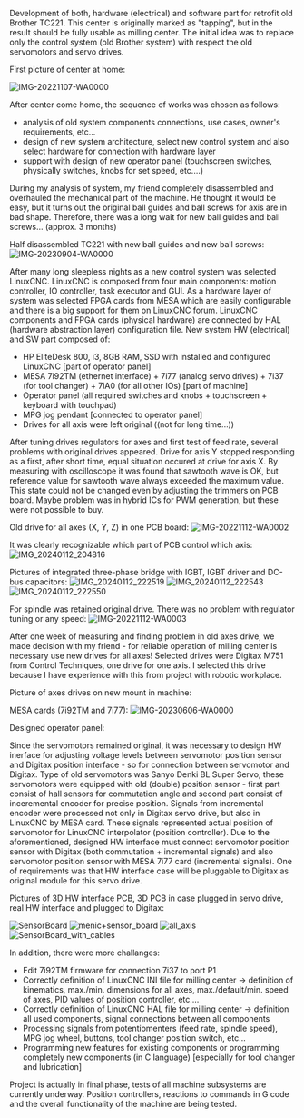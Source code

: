 Development of both, hardware (electrical) and software part for retrofit old Brother TC221. This center is originally marked as "tapping", but in the result should be fully usable as milling center. 
The initial idea was to replace only the control system (old Brother system) with respect the old servomotors and servo drives. 

First picture of center at home:

![IMG-20221107-WA0000](https://github.com/user-attachments/assets/da44bedb-ecaa-45ca-a4a1-afe26e9db1b9)

After center come home, the sequence of works was chosen as follows:
  - analysis of old system components connections, use cases, owner's requirements, etc...
  - design of new system architecture, select new control system and also select hardware for connection with hardware layer
  - support with design of new operator panel (touchscreen switches, physically switches, knobs for set speed, etc....)

During my analysis of system, my friend completely disassembled and overhauled the mechanical part of the machine. He thought it would be easy, but it turns out the original ball guides and ball screws for axis are in bad shape. 
Therefore, there was a long wait for new ball guides and ball screws... (approx. 3 months)

Half disassembled TC221 with new ball guides and new ball screws:
![IMG-20230904-WA0000](https://github.com/user-attachments/assets/9a8be5c7-bccd-4e92-b42c-012506c3f2d0)

After many long sleepless nights as a new control system was selected LinuxCNC. LinuxCNC is composed from four main components: motion controller, IO controller, task executor and GUI.
As a hardware layer of system was selected FPGA cards from MESA which are easily configurable and there is a big support for them on LinuxCNC forum. 
LinuxCNC components and FPGA cards (physical hardware) are connected by HAL (hardware abstraction layer) configuration file.
New system HW (electrical) and SW part composed of:
  - HP EliteDesk 800, i3, 8GB RAM, SSD with installed and configured LinuxCNC [part of operator panel]
  - MESA 7i92TM (ethernet interface) + 7i77 (analog servo drives) + 7i37 (for tool changer) + 7iA0 (for all other IOs) [part of machine]
  - Operator panel (all required switches and knobs + touchscreen + keyboard with touchpad)
  - MPG jog pendant [connected to operator panel]
  - Drives for all axis were left original ((not for long time...))

After tuning drives regulators for axes and first test of feed rate, several problems with original drives appeared. Drive for axis Y stopped responding as a first, after short time, equal situation occured at drive for axis X. By measuring with oscilloscope it was found that sawtooth wave is OK, but reference value for sawtooth wave always exceeded the maximum value. This state could not be changed even by adjusting the trimmers on PCB board. Maybe problem was in hybrid ICs for PWM generation, but these were not possible to buy. 

Old drive for all axes (X, Y, Z) in one PCB board: 
![IMG-20221112-WA0002](https://github.com/user-attachments/assets/0ebe3f6e-58ed-4c30-9ace-1e9745b85bce)

It was clearly recognizable which part of PCB control which axis:
![IMG_20240112_204816](https://github.com/user-attachments/assets/d6bd2f2e-308b-4cf8-9c98-776d204179c1)

Pictures of integrated three-phase bridge with IGBT, IGBT driver and DC-bus capacitors:
![IMG_20240112_222519](https://github.com/user-attachments/assets/3ffc4ce2-baa1-4933-bf83-97e722ae29f0)
![IMG_20240112_222543](https://github.com/user-attachments/assets/18f5b28e-3490-489b-9516-dbab0dcdab1a)
![IMG_20240112_222550](https://github.com/user-attachments/assets/99a71e0e-5a0a-4f73-8334-96fe6b7286f1)

For spindle was retained original drive. There was no problem with regulator tuning or any speed: 
![IMG-20221112-WA0003](https://github.com/user-attachments/assets/7f65a79f-37d5-410a-ac0e-c2a08f534725)

After one week of measuring and finding problem in old axes drive, we made decision with my friend - for reliable operation of milling center is necessary use new drives for all axes! 
Selected drives were Digitax M751 from Control Techniques, one drive for one axis. I selected this drive because I have experience with this from project with robotic workplace.

Picture of axes drives on new mount in machine:

MESA cards (7i92TM and 7i77):
![IMG-20230606-WA0000](https://github.com/user-attachments/assets/063e0916-ff75-40d2-8f17-cd98b6101a66)

Designed operator panel:


Since the servomotors remained original, it was necessary to design HW inerface for adjusting voltage levels between servomotor position sensor and Digitax position interface - so for connection between servomotor and Digitax. Type of old servomotors was Sanyo Denki BL Super Servo, these servomotors were equipped with old (double) position sensor - first part consist of hall sensors for commutation angle and second part consist of inceremental encoder for precise position. Signals from incremental encoder were processed not only in Digitax servo drive, but also in LinuxCNC by MESA card. These signals represented actual position of servomotor for LinuxCNC interpolator (position controller). Due to the aforementioned, designed HW interface must connect servomotor position sensor with Digitax (both commutation + incremental signals) and also servomotor position sensor with MESA 7i77 card (incremental signals). One of requirements was that HW interface case will be pluggable to Digitax as original module for this servo drive. 

Pictures of 3D HW interface PCB, 3D PCB in case plugged in servo drive, real HW interface and plugged to Digitax:

![SensorBoard](https://github.com/user-attachments/assets/bdebf918-c118-4805-960f-c7c86519be3d)
![menic+sensor_board](https://github.com/user-attachments/assets/00b9f92e-fda7-4e2e-9075-bcc76f3df7fc)
![all_axis](https://github.com/user-attachments/assets/0e84b518-543a-4cdb-8e07-b2d81aa4a912)
![SensorBoard_with_cables](https://github.com/user-attachments/assets/3ff1135c-ea91-41f5-9e22-22ff722d7b7c)

In addition, there were more challanges:
  - Edit 7i92TM firmware for connection 7i37 to port P1
  - Correctly definition of LinuxCNC INI file for milling center -> definition of kinematics, max./min. dimensions for all axes, max./default/min. speed of axes, PID values of position controller, etc....
  - Correctly definition of LinuxCNC HAL file for milling center -> definition all used components, signal connections between all components
  - Processing signals from potentiomenters (feed rate, spindle speed), MPG jog wheel, buttons, tool changer position switch, etc...
  - Programming new features for existing components or programming completely new components (in C language) [especially for tool changer and lubrication]

Project is actually in final phase, tests of all machine subsystems are currently underway. Position controllers, reactions to commands in G code and the overall functionality of the machine are being tested.


